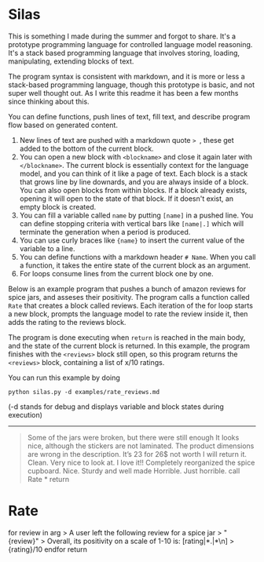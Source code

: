 # Silas
This is something I made during the summer and forgot to share. It's a prototype programming language for controlled language model reasoning. It's a stack based programming language that involves storing, loading, manipulating, extending blocks of text.

The program syntax is consistent with markdown, and it is more or less a stack-based programming language, though this prototype is basic, and not super well thought out. As I write this readme it has been a few months since thinking about this.

You can define functions, push lines of text, fill text, and describe program flow based on generated content.
1) New lines of text are pushed with a markdown quote `> `, these get added to the bottom of the current block.
2) You can open a new block with `<blockname>` and close it again later with `</blockname>`. The current block is essentially context for the language model, and you can think of it like a page of text. Each block is a stack that grows line by line downards, and you are always inside of a block. You can also open blocks from within blocks. If a block already exists, opening it will open to the state of that block. If it doesn't exist, an empty block is created.
3) You can fill a variable called `name` by putting `[name]` in a pushed line. You can define stopping criteria with vertical bars like `[name|.]` which will terminate the generation when a period is produced.
4) You can use curly braces like `{name}` to insert the current value of the variable to a line.
5) You can define functions with a markdown header `# Name`. When you call a function, it takes the entire state of the current block as an argument.
6) For loops consume lines from the current block one by one.

Below is an example program that pushes a bunch of amazon reviews for spice jars, and asseses their positivity. The program calls a function called `Rate` that creates a block called reviews. Each iteration of the for loop starts a new block, prompts the language model to rate the review inside it, then adds the rating to the reviews block. 

The program is done executing when `return` is reached in the main body, and the state of the current block is returned. In this example, the program finishes with the `<reviews>` block still open, so this program returns the `<reviews>` block, containing a list of x/10 ratings.

You can run this example by doing
```
python silas.py -d examples/rate_reviews.md
```
(-d stands for debug and displays variable and block states during execution)

***

> Some of the jars were broken, but there were still enough
> It looks nice, although the stickers are not laminated.
> The product dimensions are wrong in the description.
> It’s 23 for 26$ not worth I will return it.
> Clean. Very nice to look at. I love it!!
> Completely reorganized the spice cupboard. Nice.
> Sturdy and well made
> Horrible. Just horrible.
call Rate *
return

# Rate
<reviews>
for review in arg
        > A user left the following review for a spice jar
        > "{review}"
        > Overall, its positivity on a scale of 1-10 is: [rating|*.|*\n]
    <reviews>
        > {rating}/10
    </reviews>
endfor
return

